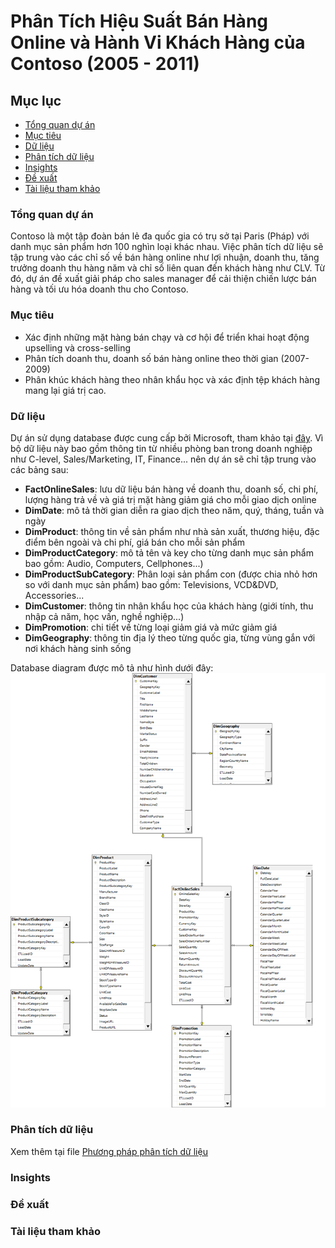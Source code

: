 # Phân Tích Hiệu Suất Bán Hàng Online và Hành Vi Khách Hàng của Contoso (2005 - 2011)

## Mục lục

- [Tổng quan dự án](#tổng-quan-dự-án)
- [Mục tiêu](#mục-tiêu)
- [Dữ liệu](#dữ-liệu)
- [Phân tích dữ liệu](#phân-tích-dữ-liệu)
- [Insights](#insights)
- [Đề xuất](#đề-xuất)
- [Tài liệu tham khảo](#tài-liệu-tham-khảo)

### Tổng quan dự án

Contoso là một tập đoàn bán lẻ đa quốc gia có trụ sở tại Paris (Pháp) với danh mục sản phẩm hơn 100 nghìn loại khác nhau. Việc phân tích dữ liệu sẽ tập trung vào các chỉ số về bán hàng online như lợi nhuận, doanh thu, tăng trưởng doanh thu hàng năm và chỉ số liên quan đến khách hàng như CLV. Từ đó, dự án đề xuất giải pháp cho sales manager để cải thiện chiến lược bán hàng và tối ưu hóa doanh thu cho Contoso.

### Mục tiêu

- Xác định những mặt hàng bán chạy và cơ hội để triển khai hoạt động upselling và cross-selling
- Phân tích doanh thu, doanh số bán hàng online theo thời gian (2007-2009)
- Phân khúc khách hàng theo nhân khẩu học và xác định tệp khách hàng mang lại giá trị cao.

### Dữ liệu

Dự án sử dụng database được cung cấp bởi Microsoft, tham khảo tại [đây](https://www.microsoft.com/en-us/download/details.aspx?id=18279). Vì bộ dữ liệu này bao gồm thông tin từ nhiều phòng ban trong doanh nghiệp như C-level, Sales/Marketing, IT, Finance... nên dự án sẽ chỉ tập trung vào các bảng sau:

- **FactOnlineSales**: lưu dữ liệu bán hàng về doanh thu, doanh số, chi phí, lượng hàng trả về và giá trị mặt hàng giảm giá cho mỗi giao dịch online
- **DimDate**: mô tả thời gian diễn ra giao dịch theo năm, quý, tháng, tuần và ngày
- **DimProduct**: thông tin về sản phẩm như nhà sản xuất, thương hiệu, đặc điểm bên ngoài và chi phí, giá bán cho mỗi sản phẩm
- **DimProductCategory**: mô tả tên và key cho từng danh mục sản phẩm bao gồm: Audio, Computers, Cellphones...)
- **DimProductSubCategory**: Phân loại sản phẩm con (được chia nhỏ hơn so với danh mục sản phẩm) bao gồm: Televisions, VCD&DVD, Accessories...
- **DimCustomer**: thông tin nhân khẩu học của khách hàng (giới tính, thu nhập cả năm, học vấn, nghề nghiệp...) 
- **DimPromotion**: chi tiết về từng loại giảm giá và mức giảm giá
- **DimGeography**: thông tin địa lý theo từng quốc gia, từng vùng gắn với nơi khách hàng sinh sống

Database diagram được mô tả như hình dưới đây:
![](https://github.com/Toridotoji/Project-1/blob/main/database%20diagram.png?raw=true)

### Phân tích dữ liệu
Xem thêm tại file [Phương pháp phân tích dữ liệu](https://github.com/Toridotoji/Project-1/blob/bb46d5e1fc9250ce68c0dcb509ce43bd0805d4a6/ph%C6%B0%C6%A1ng%20ph%C3%A1p%20ph%C3%A2n%20t%C3%ADch%20d%E1%BB%AF%20li%E1%BB%87u.md)

### Insights

### Đề xuất

### Tài liệu tham khảo
